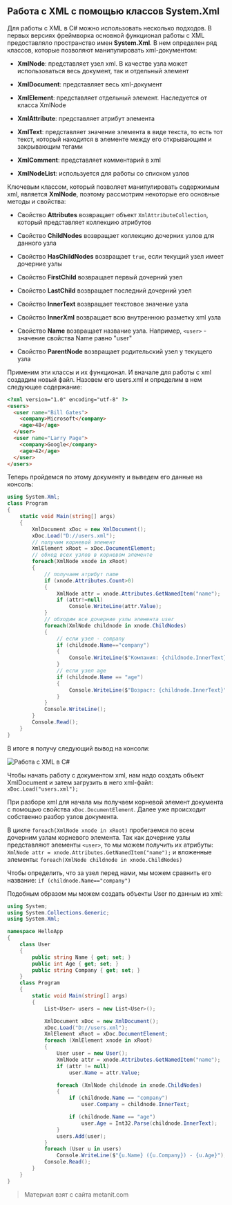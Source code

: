 ## Работа с XML с помощью классов System.Xml

Для работы с XML в C# можно использовать несколько подходов. В первых версиях фреймворка основной функционал работы с XML предоставляло пространство имен **System.Xml**. В нем определен ряд классов, которые позволяют манипулировать xml-документом:

- **XmlNode**: представляет узел xml. В качестве узла может использоваться весь документ, так и отдельный элемент

- **XmlDocument**: представляет весь xml-документ

- **XmlElement**: представляет отдельный элемент. Наследуется от класса XmlNode

- **XmlAttribute**: представляет атрибут элемента

- **XmlText**: представляет значение элемента в виде текста, то есть тот текст, который находится в элементе между его открывающим и закрывающим тегами

- **XmlComment**: представляет комментарий в xml

- **XmlNodeList**: используется для работы со списком узлов

Ключевым классом, который позволяет манипулировать содержимым xml, является **XmlNode**, поэтому рассмотрим некоторые его основные методы и свойства:

- Свойство **Attributes** возвращает объект `XmlAttributeCollection`, который представляет коллекцию атрибутов

- Свойство **ChildNodes** возвращает коллекцию дочерних узлов для данного узла

- Свойство **HasChildNodes** возвращает `true`, если текущий узел имеет дочерние узлы

- Свойство **FirstChild** возвращает первый дочерний узел 

- Свойство **LastChild** возвращает последний дочерний узел 

- Свойство **InnerText** возвращает текстовое значение узла

- Свойство **InnerXml** возвращает всю внутреннюю разметку xml узла

- Свойство **Name** возвращает название узла. Например, `<user>` - значение свойства Name равно "user"

- Свойство **ParentNode** возвращает родительский узел у текущего узла

Применим эти классы и их функционал. И вначале для работы с xml создадим новый файл. Назовем его users.xml и определим в нем следующее содержание:

```html
<?xml version="1.0" encoding="utf-8" ?>
<users>
  <user name="Bill Gates">
    <company>Microsoft</company>
    <age>48</age>
  </user>
  <user name="Larry Page">
    <company>Google</company>
    <age>42</age>
  </user>
</users>
```

Теперь пройдемся по этому документу и выведем его данные на консоль:

```cs
using System.Xml;
class Program
{
    static void Main(string[] args)
    {
        XmlDocument xDoc = new XmlDocument();
        xDoc.Load("D://users.xml");
        // получим корневой элемент
        XmlElement xRoot = xDoc.DocumentElement;
        // обход всех узлов в корневом элементе
        foreach(XmlNode xnode in xRoot)
        {
            // получаем атрибут name
            if (xnode.Attributes.Count>0)
            {
                XmlNode attr = xnode.Attributes.GetNamedItem("name");
                if (attr!=null)
                    Console.WriteLine(attr.Value);
            }
            // обходим все дочерние узлы элемента user
            foreach(XmlNode childnode in xnode.ChildNodes)
            {
                // если узел - company
                if (childnode.Name=="company")
                {
                    Console.WriteLine($"Компания: {childnode.InnerText}");
                }
                // если узел age
                if (childnode.Name == "age")
                {
                    Console.WriteLine($"Возраст: {childnode.InnerText}");
                }
            }
            Console.WriteLine();
        }
        Console.Read();
    }
}
```

В итоге я получу следующий вывод на консоли:

![Работа с XML в C#](https://metanit.com/sharp/tutorial/./pics/16.1.png)

Чтобы начать работу с документом xml, нам надо создать объект XmlDocument и затем загрузить в него xml-файл: `xDoc.Load("users.xml");`

При разборе xml для начала мы получаем корневой элемент документа с помощью свойства `xDoc.DocumentElement`. Далее уже происходит собственно разбор узлов документа.

В цикле `foreach(XmlNode xnode in xRoot)` пробегаемся по всем дочерним узлам корневого элемента. Так как дочерние узлы представляют элементы `<user>`, то мы можем получить их атрибуты: `XmlNode attr = xnode.Attributes.GetNamedItem("name");` и вложенные элементы: `foreach(XmlNode childnode in xnode.ChildNodes)`

Чтобы определить, что за узел перед нами, мы можем сравнить его название: `if (childnode.Name=="company")`

Подобным образом мы можем создать объекты User по данным из xml:

```cs
using System;
using System.Collections.Generic;
using System.Xml;

namespace HelloApp
{
    class User
    {
        public string Name { get; set; }
        public int Age { get; set; }
        public string Company { get; set; }
    }
    class Program
    {
        static void Main(string[] args)
        {
            List<User> users = new List<User>();

            XmlDocument xDoc = new XmlDocument();
            xDoc.Load("D://users.xml");
            XmlElement xRoot = xDoc.DocumentElement;
            foreach (XmlElement xnode in xRoot)
            {
                User user = new User();
                XmlNode attr = xnode.Attributes.GetNamedItem("name");
                if (attr != null)
                    user.Name = attr.Value;

                foreach (XmlNode childnode in xnode.ChildNodes)
                {
                    if (childnode.Name == "company")
                        user.Company = childnode.InnerText;

                    if (childnode.Name == "age")
                        user.Age = Int32.Parse(childnode.InnerText);
                }
                users.Add(user);
            }
            foreach (User u in users)
                Console.WriteLine($"{u.Name} ({u.Company}) - {u.Age}");
            Console.Read();
        }
    }
}
```


> Материал взят с сайта metanit.com